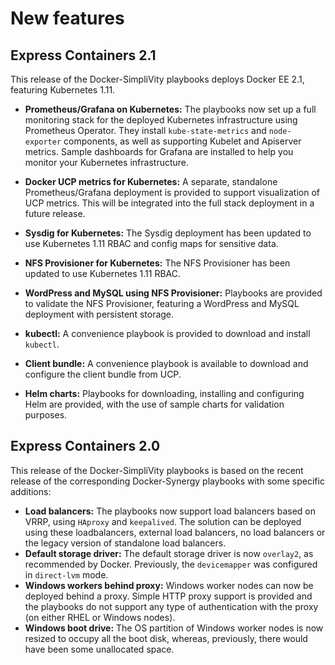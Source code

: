 # New features


## Express Containers 2.1

This release of the Docker-SimpliVity playbooks deploys Docker EE 2.1, featuring Kubernetes 1.11.

- **Prometheus/Grafana on Kubernetes:** The playbooks now set up  a full monitoring stack for the deployed  Kubernetes infrastructure using Prometheus Operator. They install `kube-state-metrics` and `node-exporter` components, as well as supporting Kubelet and Apiserver metrics. Sample dashboards for Grafana are installed to help you monitor your Kubernetes infrastructure.

- **Docker UCP metrics for Kubernetes:** A separate, standalone Prometheus/Grafana deployment is provided to support visualization of UCP metrics. This will be integrated into the full stack deployment in a future release.

-  **Sysdig for Kubernetes:** The Sysdig deployment has been updated to use Kubernetes  1.11 RBAC and config maps for sensitive data.

- **NFS Provisioner for Kubernetes:** The NFS Provisioner has been updated to use Kubernetes 1.11 RBAC.

- **WordPress and MySQL using NFS Provisioner:** Playbooks are provided to validate the NFS Provisioner, featuring a WordPress and MySQL deployment with persistent storage.

- **kubectl:** A convenience playbook is provided to download and install `kubectl`.

- **Client bundle:** A convenience playbook is available to download and configure the client bundle from UCP.

- **Helm charts:** Playbooks for downloading, installing and configuring Helm are provided, with the use of sample charts for validation purposes.



## Express Containers 2.0
This release of the Docker-SimpliVity playbooks is based on the recent release of the corresponding Docker-Synergy playbooks with some specific additions:

-   **Load balancers:** The playbooks now support load balancers based on VRRP, using `HAproxy` and `keepalived`. The solution can be deployed using these loadbalancers, external load balancers, no load balancers or the legacy version of standalone load balancers.
-   **Default storage driver:** The default storage driver is now `overlay2`, as recommended by Docker. Previously, the `devicemapper` was configured in `direct-lvm` mode.
-   **Windows workers behind proxy:** Windows worker nodes can now be deployed behind a proxy. Simple HTTP proxy support is provided and the playbooks do not support any type of authentication with the proxy \(on either RHEL or Windows nodes\).
-   **Windows boot drive:** The OS partition of Windows worker nodes is now resized to occupy all the boot disk, whereas, previously, there would have been some unallocated space.
